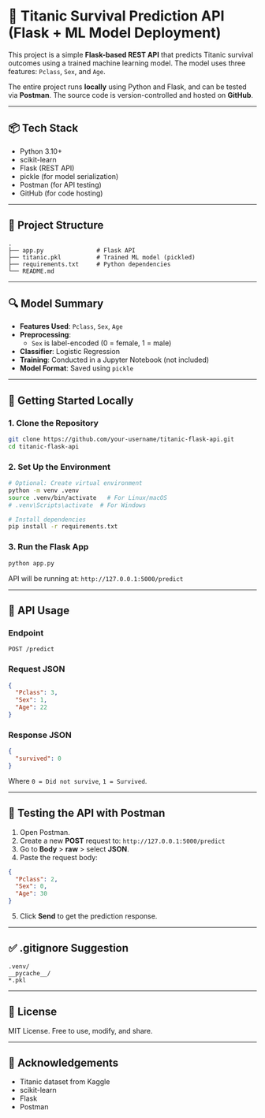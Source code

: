 # 🧠 Titanic Survival Prediction API (Flask + ML Model Deployment)

This project is a simple **Flask-based REST API** that predicts Titanic survival outcomes using a trained machine learning model. The model uses three features: `Pclass`, `Sex`, and `Age`.

The entire project runs **locally** using Python and Flask, and can be tested via **Postman**. The source code is version-controlled and hosted on **GitHub**.

---

## 📦 Tech Stack

- Python 3.10+
- scikit-learn
- Flask (REST API)
- pickle (for model serialization)
- Postman (for API testing)
- GitHub (for code hosting)

---

## 📁 Project Structure

```
.
├── app.py               # Flask API
├── titanic.pkl          # Trained ML model (pickled)
├── requirements.txt     # Python dependencies
└── README.md
```

---

## 🔍 Model Summary
- **Features Used**: `Pclass`, `Sex`, `Age`
- **Preprocessing**:
  - `Sex` is label-encoded (0 = female, 1 = male)
- **Classifier**: Logistic Regression
- **Training**: Conducted in a Jupyter Notebook (not included)
- **Model Format**: Saved using `pickle`

---

## 🚀 Getting Started Locally

### 1. Clone the Repository

```bash
git clone https://github.com/your-username/titanic-flask-api.git
cd titanic-flask-api
```

### 2. Set Up the Environment

```bash
# Optional: Create virtual environment
python -m venv .venv
source .venv/bin/activate   # For Linux/macOS
# .venv\Scripts\activate  # For Windows

# Install dependencies
pip install -r requirements.txt
```

### 3. Run the Flask App

```bash
python app.py
```

API will be running at: `http://127.0.0.1:5000/predict`

---

## 🔄 API Usage

### Endpoint

```
POST /predict
```

### Request JSON

```json
{
  "Pclass": 3,
  "Sex": 1,
  "Age": 22
}
```

### Response JSON

```json
{
  "survived": 0
}
```

Where `0 = Did not survive`, `1 = Survived`.

---

## 🧪 Testing the API with Postman

1. Open Postman.
2. Create a new **POST** request to: `http://127.0.0.1:5000/predict`
3. Go to **Body** > **raw** > select **JSON**.
4. Paste the request body:

```json
{
  "Pclass": 2,
  "Sex": 0,
  "Age": 30
}
```

5. Click **Send** to get the prediction response.

---

## ✅ .gitignore Suggestion

```
.venv/
__pycache__/
*.pkl
```

---

## 📄 License

MIT License. Free to use, modify, and share.

---

## 🙌 Acknowledgements

- Titanic dataset from Kaggle  
- scikit-learn  
- Flask  
- Postman